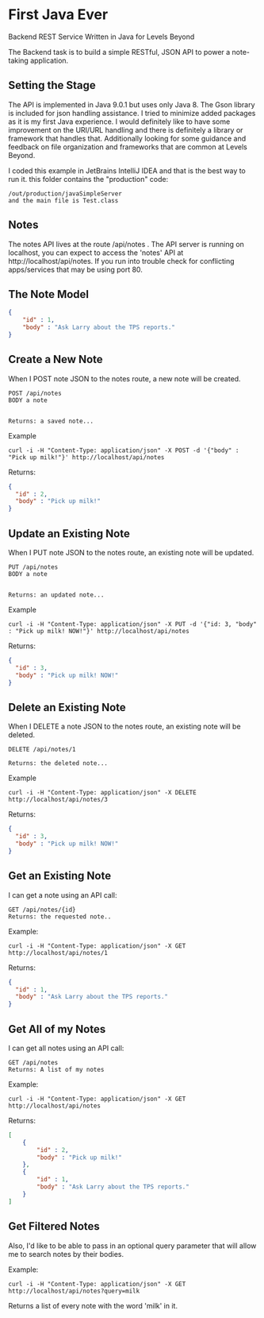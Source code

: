 # First Java Ever
Backend REST Service Written in Java for Levels Beyond

The Backend task is to build a simple RESTful, JSON API to power a note-taking application.
## Setting the Stage
The API is implemented in Java 9.0.1 but uses only Java 8. The Gson library is included for json handling assistance. I tried
to minimize added packages as it is my first Java experience. I would definitely like to have some 
improvement on the URI/URL handling and there is definitely a library or framework that handles that.
Additionally looking for some guidance and feedback on file organization and frameworks that are common
at Levels Beyond.

I coded this example in JetBrains IntelliJ IDEA and that is the best way to run it. this folder
contains the "production" code:
```
/out/production/javaSimpleServer
and the main file is Test.class
```

## Notes
The notes API lives at the route /api/notes . The API server is running on localhost, you can
expect to access the 'notes' API at http://localhost/api/notes. If you run into trouble check for
conflicting apps/services that may be using port 80.

## The Note Model
```json
{
    "id" : 1,
    "body" : "Ask Larry about the TPS reports."
}
```
## Create a New Note
When I POST note JSON to the notes route, a new note will be created.
```
POST /api/notes
BODY a note


Returns: a saved note...
```

Example
```
curl -i -H "Content-Type: application/json" -X POST -d '{"body" : "Pick up milk!"}' http://localhost/api/notes
```
Returns:
```json
{
  "id" : 2,
  "body" : "Pick up milk!"
}
```
## Update an Existing Note
When I PUT note JSON to the notes route, an existing note will be updated.
```
PUT /api/notes
BODY a note


Returns: an updated note...
```

Example
```
curl -i -H "Content-Type: application/json" -X PUT -d '{"id: 3, "body" : "Pick up milk! NOW!"}' http://localhost/api/notes
```
Returns:
```json
{
  "id" : 3,
  "body" : "Pick up milk! NOW!"
}
```
## Delete an Existing Note
When I DELETE a note JSON to the notes route, an existing note will be deleted.
```
DELETE /api/notes/1

Returns: the deleted note...
```

Example
```
curl -i -H "Content-Type: application/json" -X DELETE http://localhost/api/notes/3
```
Returns:
```json
{
  "id" : 3,
  "body" : "Pick up milk! NOW!"
}
```

## Get an Existing Note
I can get a note using an API call:
```
GET /api/notes/{id}
Returns: the requested note..
```
Example:
```
curl -i -H "Content-Type: application/json" -X GET http://localhost/api/notes/1
```
Returns:
```json
{
  "id" : 1,
  "body" : "Ask Larry about the TPS reports."
}
```

## Get All of my Notes
I can get all notes using an API call:
```
GET /api/notes
Returns: A list of my notes
```

Example:
```
curl -i -H "Content-Type: application/json" -X GET http://localhost/api/notes
```
Returns:
```json
[
    {
        "id" : 2,
        "body" : "Pick up milk!"
    },
    {
        "id" : 1,
        "body" : "Ask Larry about the TPS reports."
    }
]
```

## Get Filtered Notes
Also, I'd like to be able to pass in an optional query parameter that will allow me to search notes by their
bodies.

Example:
```
curl -i -H "Content-Type: application/json" -X GET http://localhost/api/notes?query=milk
```
Returns a list of every note with the word 'milk' in it.
